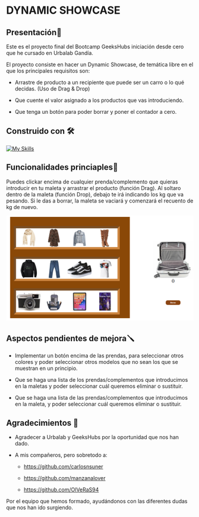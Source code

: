 # DYNAMIC SHOWCASE

## Presentación🚀

Este es el proyecto final del Bootcamp GeeksHubs iniciación desde cero que he cursado en Urbalab Gandía.

El proyecto consiste en hacer un Dynamic Showcase, de temática libre en el que los principales requisitos son:

* Arrastre de producto a un recipiente que puede ser un carro o lo qué decidas.
(Uso de Drag & Drop)

* Que cuente el valor asignado a los productos que vas introduciendo.

* Que tenga un botón para poder borrar y poner el contador a cero.

## Construido con 🛠️

[![My Skills](https://skillicons.dev/icons?i=js,html,css,git)](https://skillicons.dev)

## Funcionalidades princiaples🧳

Puedes clickar encima de cualquier prenda/complemento que quieras introducir en tu maleta y arrastrar el producto (función Drag). Al soltaro dentro de la maleta (función Drop), debajo te irá indicando los kg que va pesando.
Si le das a borrar, la maleta se vaciará y comenzará el recuento de kg de nuevo.

![image](/img/proyecto%20capturado.png)

## Aspectos pendientes de mejora🪛
* Implementar un botón encima de las prendas, para seleccionar otros colores y poder seleccionar otros modelos que no sean los que se muestran en un principio.


* Que se haga una lista de los prendas/complementos que introducimos en la maletas y poder seleccionar cuál queremos eliminar o sustituir.

* Que se haga una lista de las prendas/complementos que introducimos en la maleta, y poder seleccionar cuál queremos eliminar o sustituir.


## Agradecimientos 🍻

* Agradecer a Urbalab y GeeksHubs por la oportunidad que nos han dado.

* A mis compañeros, pero sobretodo a:

  * https://github.com/carlosnsuner
  
  * https://github.com/manzanalover
  
  * https://github.com/OlVeRaS94

Por el equipo que hemos formado, ayudándonos con las diferentes dudas que nos han ido surgiendo.
